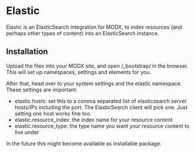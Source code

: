 # Elastic

Elastic is an ElasticSearch integration for MODX, to index resources (and perhaps other types of content) into an  ElasticSearch instance.

## Installation

Upload the files into your MODX site, and open /_bootstrap/ in the browser. This will set up namespaces, settings and elements for you.

After that, head over to your system settings and the elastic namespace. These settings are important:

- elastic.hosts: set this to a comma separated list of elasticsearch server hosts/IPs including the port. The ElasticSearch client will pick one. Just setting one host works fine too.
- elastic.resource_index: the index name for your resource content
- elastic.resource_type: the type name you want your resource content to live under

In the future this might become available as installable package.  
